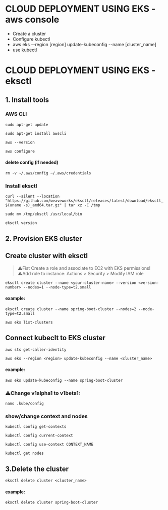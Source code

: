# CLOUD DEPLOYMENT USING EKS - aws console
- Create a cluster
- Configure kubectl
- aws eks --region [region] update-kubeconfig --name [cluster_name]
- use kubectl

# CLOUD DEPLOYMENT USING EKS - eksctl

## 1. Install tools

### AWS CLI
`sudo apt-get update`

`sudo apt-get install awscli`

`aws --version`

`aws configure`


#### delete config (if needed)
`rm -v ~/.aws/config ~/.aws/credentials`


### Install eksctl
`curl --silent --location "https://github.com/weaveworks/eksctl/releases/latest/download/eksctl_$(uname -s)_amd64.tar.gz" | tar xz -C /tmp`

`sudo mv /tmp/eksctl /usr/local/bin`

`eksctl version`

## 2. Provision EKS cluster

## Create cluster with eksctl
>⚠️Fist Create a role and associate to EC2 with EKS permissions!\
>⚠️Add role to instance: Actions > Security > Modify IAM role

`eksctl create cluster --name <your-cluster-name> --version <version-number> --nodes=1 --node-type=t2.small`

#### example:
`eksctl create cluster --name spring-boot-cluster --nodes=2 --node-type=t2.small`

`aws eks list-clusters`

## Connect kubeclt to EKS cluster
`aws sts get-caller-identity`

`aws eks --region <region> update-kubeconfig --name <cluster_name>`

#### example:
`aws eks update-kubeconfig --name spring-boot-cluster`

### ⚠️Change v1alpha1 to v1beta1:
`nano .kube/config`


### show/change context and nodes
`kubectl config get-contexts`

`kubectl config current-context`

`kubectl config use-context CONTEXT_NAME`

`kubectl get nodes `


## 3.Delete the cluster
`eksctl delete cluster <cluster_name>`

#### example:
`eksctl delete cluster spring-boot-cluster`
